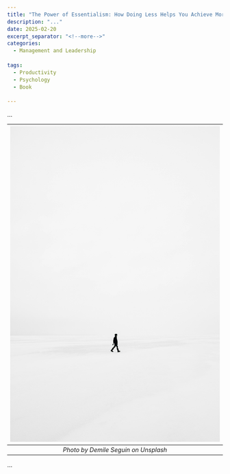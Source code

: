 ```yaml
---
title: "The Power of Essentialism: How Doing Less Helps You Achieve More"
description: "..."
date: 2025-02-20
excerpt_separator: "<!--more-->"
categories:
  - Management and Leadership

tags:
  - Productivity
  - Psychology
  - Book

---
```


...


| ![image](/assets/images/emile-seguin-minimal-unsplash.jpg) |
|:--:|
| *Photo by Demile Seguin on Unsplash* |

...